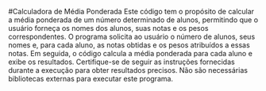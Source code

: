 #Calculadora de Média Ponderada
Este código tem o propósito de calcular a média ponderada de um número determinado de alunos, permitindo que o usuário forneça os nomes dos alunos, suas notas e os pesos correspondentes. O programa solicita ao usuário o número de alunos, seus nomes e, para cada aluno, as notas obtidas e os pesos atribuídos a essas notas. Em seguida, o código calcula a média ponderada para cada aluno e exibe os resultados. Certifique-se de seguir as instruções fornecidas durante a execução para obter resultados precisos. Não são necessárias bibliotecas externas para executar este programa.

